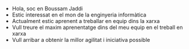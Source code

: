 - Hola, soc en Boussam Jaddi
- Estic interessat en el mon de la enginyeria informàtica
- Actualment estic aprenent a treballar en equip dins la xarxa
- Vull treure el maxim aprenentatge dins del meu equip en el treball en xarxa
- Vull arribar a obtenir la millor agilitat i iniciativa possible

<!---
bjaddibo/bjaddibo is a ✨ special ✨ repository because its `README.md` (this file) appears on your GitHub profile.
You can click the Preview link to take a look at your changes.
--->
